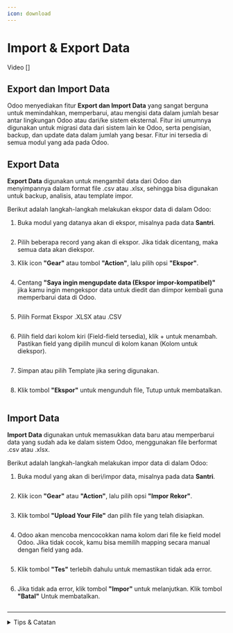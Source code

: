 ```yaml
---
icon: download
---
```


# Import & Export Data

Video \[]

## Export dan Import Data

Odoo menyediakan fitur **Export dan Import Data** yang sangat berguna untuk memindahkan, memperbarui, atau mengisi data dalam jumlah besar antar lingkungan Odoo atau dari/ke sistem eksternal. Fitur ini umumnya digunakan untuk migrasi data dari sistem lain ke Odoo, serta pengisian, backup, dan update data dalam jumlah yang besar. Fitur ini tersedia di semua modul yang ada pada Odoo.

## Export Data

**Export Data** digunakan untuk mengambil data dari Odoo dan menyimpannya dalam format file .csv atau .xlsx, sehingga bisa digunakan untuk backup, analisis, atau template impor.&#x20;

Berikut adalah langkah-langkah melakukan ekspor data di dalam Odoo:

1.  Buka modul yang datanya akan di ekspor, misalnya pada data **Santri**.

    <figure><img src="../.gitbook/assets/image (7).png" alt=""><figcaption></figcaption></figure>


2. Pilih beberapa record yang akan di ekspor. Jika tidak dicentang, maka semua data akan diekspor.
3.  Klik icon **"Gear"** atau tombol **"Action"**, lalu pilih opsi **"Ekspor"**.

    <figure><img src="../.gitbook/assets/images-1.jpg" alt=""><figcaption></figcaption></figure>


4.  Centang **"Saya ingin mengupdate data (Ekspor impor-kompatibel)"** jika kamu ingin mengekspor data untuk diedit dan diimpor kembali guna memperbarui data di Odoo.

    <figure><img src="../.gitbook/assets/images-2.jpg" alt=""><figcaption></figcaption></figure>


5.  Pilih Format Ekspor .XLSX atau .CSV

    <figure><img src="../.gitbook/assets/images-3.jpg" alt=""><figcaption></figcaption></figure>


6.  Pilih field dari kolom kiri (Field-field tersedia), klik + untuk menambah. Pastikan field yang dipilih muncul di kolom kanan (Kolom untuk diekspor).

    <figure><img src="../.gitbook/assets/images-4.jpg" alt=""><figcaption></figcaption></figure>


7.  Simpan atau pilih Template jika sering digunakan.

    <figure><img src="../.gitbook/assets/images-5.jpg" alt=""><figcaption></figcaption></figure>


8.  Klik tombol **"Ekspor"** untuk mengunduh file, Tutup untuk membatalkan.

    <figure><img src="../.gitbook/assets/images-6.jpg" alt=""><figcaption></figcaption></figure>



## Import Data

**Import Data** digunakan untuk memasukkan data baru atau memperbarui data yang sudah ada ke dalam sistem Odoo, menggunakan file berformat .csv atau .xlsx.&#x20;

Berikut adalah langkah-langkah melakukan impor data di dalam Odoo:

1.  Buka modul yang akan di beri/impor data, misalnya pada data **Santri**.

    <figure><img src="../.gitbook/assets/image (7).png" alt=""><figcaption></figcaption></figure>


2.  Klik icon **"Gear"** atau **"Action"**, lalu pilih opsi **"Impor Rekor"**.

    <figure><img src="../.gitbook/assets/images-7.jpg" alt=""><figcaption></figcaption></figure>


3.  Klik tombol **"Upload Your File"** dan pilih file yang telah disiapkan.

    <figure><img src="../.gitbook/assets/images-8.jpg" alt=""><figcaption></figcaption></figure>


4.  Odoo akan mencoba mencocokkan nama kolom dari file ke field model Odoo. Jika tidak cocok, kamu bisa memilih mapping secara manual dengan field yang ada.

    <figure><img src="../.gitbook/assets/image (8).png" alt=""><figcaption></figcaption></figure>


5.  Klik tombol **"Tes"** terlebih dahulu untuk memastikan tidak ada error.

    <figure><img src="../.gitbook/assets/images-9.jpg" alt=""><figcaption></figcaption></figure>


6.  Jika tidak ada error, klik tombol **"Impor"** untuk melanjutkan. Klik tombol **"Batal"** Untuk membatalkan.

    <figure><img src="../.gitbook/assets/images-10.jpg" alt=""><figcaption></figcaption></figure>

***

<details>

<summary>Tips &#x26; Catatan</summary>

1. Gunakan ekspor terlebih dahulu untuk mendapatkan template file .csv yang sesuai dengan struktur field.
2. Saat mengimpor, pastikan format tanggal, boolean, dan ID relasi sudah sesuai dengan standar Odoo.
3. Untuk relasi (misal: customer di invoice), pastikan nama partner harus sudah ada di database.
4. Gunakan kolom External ID untuk menghindari duplikasi saat mengimpor ulang data yang sudah ada.
5. Jangan ubah kolom id kecuali kamu benar-benar paham dampaknya.

</details>
